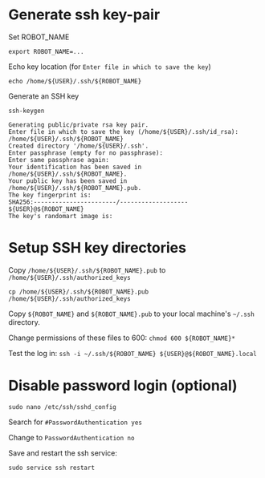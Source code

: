 # Generate ssh key-pair

Set ROBOT_NAME

`export ROBOT_NAME=...`

Echo key location (for `Enter file in which to save the key`)

`echo /home/${USER}/.ssh/${ROBOT_NAME}`

Generate an SSH key

`ssh-keygen`

```(bash)
Generating public/private rsa key pair.
Enter file in which to save the key (/home/${USER}/.ssh/id_rsa): /home/${USER}/.ssh/${ROBOT_NAME}
Created directory '/home/${USER}/.ssh'.
Enter passphrase (empty for no passphrase):
Enter same passphrase again:
Your identification has been saved in /home/${USER}/.ssh/${ROBOT_NAME}.
Your public key has been saved in /home/${USER}/.ssh/${ROBOT_NAME}.pub.
The key fingerprint is:
SHA256:-----------------------/------------------- ${USER}@${ROBOT_NAME}
The key's randomart image is:
```

# Setup SSH key directories
Copy `/home/${USER}/.ssh/${ROBOT_NAME}.pub` to `/home/${USER}/.ssh/authorized_keys`

`cp /home/${USER}/.ssh/${ROBOT_NAME}.pub /home/${USER}/.ssh/authorized_keys`


Copy `${ROBOT_NAME}` and `${ROBOT_NAME}.pub` to your local machine's `~/.ssh` directory.

Change permissions of these files to 600: `chmod 600 ${ROBOT_NAME}*`

Test the log in: `ssh -i ~/.ssh/${ROBOT_NAME} ${USER}@${ROBOT_NAME}.local`

# Disable password login (optional)
`sudo nano /etc/ssh/sshd_config`

Search for `#PasswordAuthentication yes`

Change to `PasswordAuthentication no`

Save and restart the ssh service:

`sudo service ssh restart`
